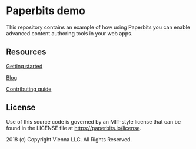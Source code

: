 # Paperbits demo

This repository contains an example of how using Paperbits you can enable advanced content authoring tools in your web apps.

## Resources

[Getting started](https://paperbits.io/wiki/getting-started)

[Blog](https://paperbits.io/blog)

[Contributing guide](https://paperbits/contributing)


## License
Use of this source code is governed by an MIT-style license that can be found in the LICENSE file at https://paperbits.io/license.

2018 (c) Copyright Vienna LLC. All Rights Reserved.
